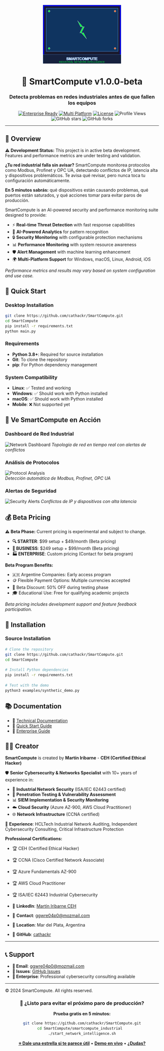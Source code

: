 <div align="center">
  <img src="assets/cat_icon_large.png" alt="SmartCompute HMI Logo" width="256" height="192">
  
  # 🧠 SmartCompute v1.0.0-beta
  
  ### Detecta problemas en redes industriales antes de que fallen los equipos
  
  [![Enterprise Ready](https://img.shields.io/badge/Enterprise-Ready-blue.svg)](https://github.com/cathackr/SmartCompute)
  [![Multi Platform](https://img.shields.io/badge/Platform-Multi--Platform-green.svg)](https://github.com/cathackr/SmartCompute)
  [![License](https://img.shields.io/badge/License-Commercial-red.svg)](https://github.com/cathackr/SmartCompute)
  ![Profile Views](https://komarev.com/ghpvc/?username=cathackr&repo=SmartCompute&color=blue)
  ![GitHub stars](https://img.shields.io/github/stars/cathackr/SmartCompute?style=social)
  ![GitHub forks](https://img.shields.io/github/forks/cathackr/SmartCompute?style=social)
  
</div>

---

## 🎯 Overview

⚠️ **Development Status:** This project is in active beta development. Features and performance metrics are under testing and validation.

**¿Tu red industrial falla sin avisar?** SmartCompute monitorea protocolos como Modbus, Profinet y OPC UA, detectando conflictos de IP, latencia alta y dispositivos problemáticos. Te avisa qué revisar, pero nunca toca tu configuración automáticamente.

**En 5 minutos sabrás:** qué dispositivos están causando problemas, qué puertos están saturados, y qué acciones tomar para evitar paros de producción.

SmartCompute is an AI-powered security and performance monitoring suite designed to provide:

- ⚡ **Real-time Threat Detection** with fast response capabilities
- 🧠 **AI-Powered Analytics** for pattern recognition  
- 🔒 **Security Monitoring** with configurable protection mechanisms
- 📊 **Performance Monitoring** with system resource awareness
- 🛡️ **Alert Management** with machine learning enhancement
- 🌍 **Multi-Platform Support** for Windows, macOS, Linux, Android, iOS

*Performance metrics and results may vary based on system configuration and use case.*

## 🚀 Quick Start

### Desktop Installation

```bash
git clone https://github.com/cathackr/SmartCompute.git
cd SmartCompute
pip install -r requirements.txt
python main.py
```

### Requirements
- **Python 3.8+**: Required for source installation
- **Git**: To clone the repository  
- **pip**: For Python dependency management

### System Compatibility
- **Linux**: ✅ Tested and working
- **Windows**: ✅ Should work with Python installed
- **macOS**: ✅ Should work with Python installed
- **Mobile**: ❌ Not supported yet

## 📸 Ve SmartCompute en Acción

### Dashboard de Red Industrial
![Network Dashboard](smartcompute_industrial/ui/network_dashboard_screenshot.png)
*Topología de red en tiempo real con alertas de conflictos*

### Análisis de Protocolos
![Protocol Analysis](smartcompute_industrial/ui/protocol_analysis_screenshot.png)  
*Detección automática de Modbus, Profinet, OPC UA*

### Alertas de Seguridad
![Security Alerts](smartcompute_industrial/ui/security_alerts_screenshot.png)
*Conflictos de IP y dispositivos con alta latencia*

## 💰 Beta Pricing

⚠️ **Beta Phase:** Current pricing is experimental and subject to change.

- **🔍 STARTER**: $99 setup + $49/month (Beta pricing)
- **🏢 BUSINESS**: $249 setup + $99/month (Beta pricing)
- **🏭 ENTERPRISE**: Custom pricing (Contact for beta program)

**Beta Program Benefits:**
- 🇦🇷 Argentine Companies: Early access program
- 🪙 Flexible Payment Options: Multiple currencies accepted
- 💸 Beta Discount: 50% OFF during testing phase
- 🎓 Educational Use: Free for qualifying academic projects

*Beta pricing includes development support and feature feedback participation.*

## 🚀 Installation

### Source Installation
```bash
# Clone the repository
git clone https://github.com/cathackr/SmartCompute.git
cd SmartCompute

# Install Python dependencies
pip install -r requirements.txt

# Test with the demo
python3 examples/synthetic_demo.py
```

## 📚 Documentation

- 📖 [Technical Documentation](TECHNICAL_ENTERPRISE_DOCUMENTATION.md)
- 🚀 [Quick Start Guide](https://smartcompute.ar/quickstart)
- 💼 [Enterprise Guide](https://smartcompute.ar/enterprise)

## 👨‍💻 Creator

**SmartCompute** is created by **Martín Iribarne** - **CEH (Certified Ethical Hacker)**

🛡️ **Senior Cybersecurity & Networks Specialist** with 10+ years of experience in:
- 🔐 **Industrial Network Security** (ISA/IEC 62443 certified)
- 🎯 **Penetration Testing & Vulnerability Assessment**
- 📊 **SIEM Implementation & Security Monitoring**
- ☁️ **Cloud Security** (Azure AZ-900, AWS Cloud Practitioner)
- 🌐 **Network Infrastructure** (CCNA certified)

📍 **Experience**: HCLTech Industrial Network Auditing, Independent Cybersecurity Consulting, Critical Infrastructure Protection

**Professional Certifications:**
- 🏆 CEH (Certified Ethical Hacker)
- 🏆 CCNA (Cisco Certified Network Associate)
- 🏆 Azure Fundamentals AZ-900
- 🏆 AWS Cloud Practitioner
- 🏆 ISA/IEC 62443 Industrial Cybersecurity

- 🔗 **LinkedIn**: [Martín Iribarne CEH](https://www.linkedin.com/in/mart%C3%ADn-iribarne-swtf/)
- 📧 **Contact**: ggwre04p0@mozmail.com
- 📍 **Location**: Mar del Plata, Argentina
- 🐙 **GitHub**: [cathackr](https://github.com/cathackr)

---

## 📞 Support

- **📧 Email**: ggwre04p0@mozmail.com
- **🐙 Issues**: [GitHub Issues](https://github.com/cathackr/SmartCompute/issues)
- **💼 Enterprise**: Professional cybersecurity consulting available

---

© 2024 SmartCompute. All rights reserved.

<div align="center">
  
### 🚀 **¿Listo para evitar el próximo paro de producción?**

**Prueba gratis en 5 minutos:**
```bash
git clone https://github.com/cathackr/SmartCompute.git
cd SmartCompute/smartcompute_industrial  
./start_network_intelligence.sh
```

[**⭐ Dale una estrella si te parece útil**](https://github.com/cathackr/SmartCompute) • [**Demo en vivo**](http://127.0.0.1:8002) • [**¿Dudas?**](mailto:ggwre04p0@mozmail.com?subject=SmartCompute%20-%20Consulta)

</div>
